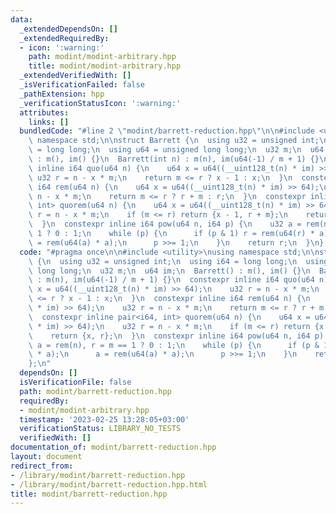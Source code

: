 ```yaml
---
data:
  _extendedDependsOn: []
  _extendedRequiredBy:
  - icon: ':warning:'
    path: modint/modint-arbitrary.hpp
    title: modint/modint-arbitrary.hpp
  _extendedVerifiedWith: []
  _isVerificationFailed: false
  _pathExtension: hpp
  _verificationStatusIcon: ':warning:'
  attributes:
    links: []
  bundledCode: "#line 2 \"modint/barrett-reduction.hpp\"\n\n#include <utility>\nusing\
    \ namespace std;\n\nstruct Barrett {\n  using u32 = unsigned int;\n  using i64\
    \ = long long;\n  using u64 = unsigned long long;\n  u32 m;\n  u64 im;\n  Barrett()\
    \ : m(), im() {}\n  Barrett(int n) : m(n), im(u64(-1) / m + 1) {}\n  constexpr\
    \ inline i64 quo(u64 n) {\n    u64 x = u64((__uint128_t(n) * im) >> 64);\n   \
    \ u32 r = n - x * m;\n    return m <= r ? x - 1 : x;\n  }\n  constexpr inline\
    \ i64 rem(u64 n) {\n    u64 x = u64((__uint128_t(n) * im) >> 64);\n    u32 r =\
    \ n - x * m;\n    return m <= r ? r + m : r;\n  }\n  constexpr inline pair<i64,\
    \ int> quorem(u64 n) {\n    u64 x = u64((__uint128_t(n) * im) >> 64);\n    u32\
    \ r = n - x * m;\n    if (m <= r) return {x - 1, r + m};\n    return {x, r};\n\
    \  }\n  constexpr inline i64 pow(u64 n, i64 p) {\n    u32 a = rem(n), r = m ==\
    \ 1 ? 0 : 1;\n    while (p) {\n      if (p & 1) r = rem(u64(r) * a);\n      a\
    \ = rem(u64(a) * a);\n      p >>= 1;\n    }\n    return r;\n  }\n};\n"
  code: "#pragma once\n\n#include <utility>\nusing namespace std;\n\nstruct Barrett\
    \ {\n  using u32 = unsigned int;\n  using i64 = long long;\n  using u64 = unsigned\
    \ long long;\n  u32 m;\n  u64 im;\n  Barrett() : m(), im() {}\n  Barrett(int n)\
    \ : m(n), im(u64(-1) / m + 1) {}\n  constexpr inline i64 quo(u64 n) {\n    u64\
    \ x = u64((__uint128_t(n) * im) >> 64);\n    u32 r = n - x * m;\n    return m\
    \ <= r ? x - 1 : x;\n  }\n  constexpr inline i64 rem(u64 n) {\n    u64 x = u64((__uint128_t(n)\
    \ * im) >> 64);\n    u32 r = n - x * m;\n    return m <= r ? r + m : r;\n  }\n\
    \  constexpr inline pair<i64, int> quorem(u64 n) {\n    u64 x = u64((__uint128_t(n)\
    \ * im) >> 64);\n    u32 r = n - x * m;\n    if (m <= r) return {x - 1, r + m};\n\
    \    return {x, r};\n  }\n  constexpr inline i64 pow(u64 n, i64 p) {\n    u32\
    \ a = rem(n), r = m == 1 ? 0 : 1;\n    while (p) {\n      if (p & 1) r = rem(u64(r)\
    \ * a);\n      a = rem(u64(a) * a);\n      p >>= 1;\n    }\n    return r;\n  }\n\
    };\n"
  dependsOn: []
  isVerificationFile: false
  path: modint/barrett-reduction.hpp
  requiredBy:
  - modint/modint-arbitrary.hpp
  timestamp: '2023-02-25 13:28:05+03:00'
  verificationStatus: LIBRARY_NO_TESTS
  verifiedWith: []
documentation_of: modint/barrett-reduction.hpp
layout: document
redirect_from:
- /library/modint/barrett-reduction.hpp
- /library/modint/barrett-reduction.hpp.html
title: modint/barrett-reduction.hpp
---
```

